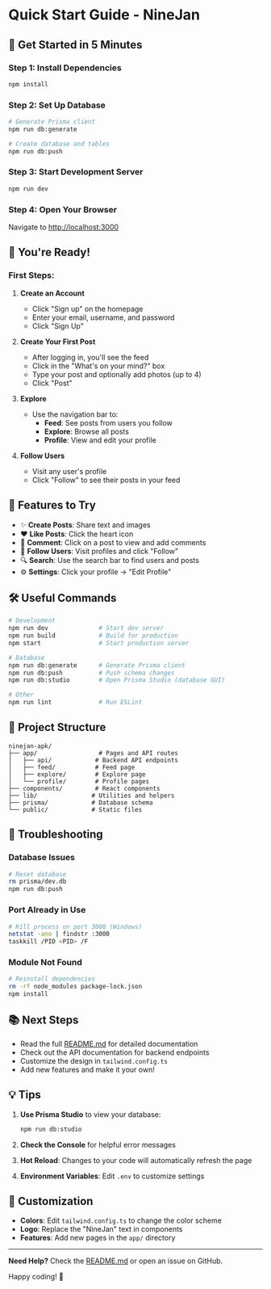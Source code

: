 # Quick Start Guide - NineJan

## 🚀 Get Started in 5 Minutes

### Step 1: Install Dependencies

```bash
npm install
```

### Step 2: Set Up Database

```bash
# Generate Prisma client
npm run db:generate

# Create database and tables
npm run db:push
```

### Step 3: Start Development Server

```bash
npm run dev
```

### Step 4: Open Your Browser

Navigate to [http://localhost:3000](http://localhost:3000)

## 🎉 You're Ready!

### First Steps:

1. **Create an Account**
   - Click "Sign up" on the homepage
   - Enter your email, username, and password
   - Click "Sign Up"

2. **Create Your First Post**
   - After logging in, you'll see the feed
   - Click in the "What's on your mind?" box
   - Type your post and optionally add photos (up to 4)
   - Click "Post"

3. **Explore**
   - Use the navigation bar to:
     - **Feed**: See posts from users you follow
     - **Explore**: Browse all posts
     - **Profile**: View and edit your profile

4. **Follow Users**
   - Visit any user's profile
   - Click "Follow" to see their posts in your feed

## 📱 Features to Try

- ✨ **Create Posts**: Share text and images
- ❤️ **Like Posts**: Click the heart icon
- 💬 **Comment**: Click on a post to view and add comments
- 👥 **Follow Users**: Visit profiles and click "Follow"
- 🔍 **Search**: Use the search bar to find users and posts
- ⚙️ **Settings**: Click your profile → "Edit Profile"

## 🛠️ Useful Commands

```bash
# Development
npm run dev              # Start dev server
npm run build            # Build for production
npm start                # Start production server

# Database
npm run db:generate      # Generate Prisma client
npm run db:push          # Push schema changes
npm run db:studio        # Open Prisma Studio (database GUI)

# Other
npm run lint             # Run ESLint
```

## 📁 Project Structure

```
ninejan-apk/
├── app/                 # Pages and API routes
│   ├── api/            # Backend API endpoints
│   ├── feed/           # Feed page
│   ├── explore/        # Explore page
│   └── profile/        # Profile pages
├── components/         # React components
├── lib/               # Utilities and helpers
├── prisma/            # Database schema
└── public/            # Static files
```

## 🔧 Troubleshooting

### Database Issues
```bash
# Reset database
rm prisma/dev.db
npm run db:push
```

### Port Already in Use
```bash
# Kill process on port 3000 (Windows)
netstat -ano | findstr :3000
taskkill /PID <PID> /F
```

### Module Not Found
```bash
# Reinstall dependencies
rm -rf node_modules package-lock.json
npm install
```

## 📚 Next Steps

- Read the full [README.md](README.md) for detailed documentation
- Check out the API documentation for backend endpoints
- Customize the design in `tailwind.config.ts`
- Add new features and make it your own!

## 💡 Tips

1. **Use Prisma Studio** to view your database:
   ```bash
   npm run db:studio
   ```

2. **Check the Console** for helpful error messages

3. **Hot Reload**: Changes to your code will automatically refresh the page

4. **Environment Variables**: Edit `.env` to customize settings

## 🎨 Customization

- **Colors**: Edit `tailwind.config.ts` to change the color scheme
- **Logo**: Replace the "NineJan" text in components
- **Features**: Add new pages in the `app/` directory

---

**Need Help?** Check the [README.md](README.md) or open an issue on GitHub.

Happy coding! 🚀

